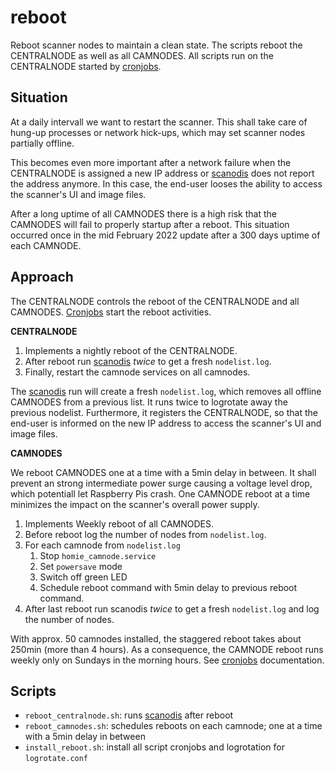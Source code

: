 # reboot

Reboot scanner nodes to maintain a clean state. The scripts reboot the CENTRALNODE as well as all CAMNODES. All scripts run on the CENTRALNODE started by [cronjobs](../../docs/cronjobs.md). 

## Situation

At a daily intervall we want to restart the scanner. This shall take care of hung-up processes or network hick-ups, which may set scanner nodes partially offline. 

This becomes even more important after a network failure when the CENTRALNODE is assigned a new IP address or [scanodis](../scanodis/) does not report the address anymore. In this case, the end-user looses the ability to access the scanner's UI and image files.

After a long uptime of all CAMNODES there is a high risk that the CAMNODES will fail to properly startup after a reboot. This situation occurred once in the mid February 2022 update after a 300 days uptime of each CAMNODE. 

## Approach

The CENTRALNODE controls the reboot of the CENTRALNODE and all CAMNODES. [Cronjobs](../../docs/cronjobs.md) start the reboot activities.

**CENTRALNODE**

1. Implements a nightly reboot of the CENTRALNODE.
1. After reboot run [scanodis](../scanodis/) _twice_ to get a fresh `nodelist.log`. 
1. Finally, restart the camnode services on all camnodes.

The [scanodis](../scanodis/) run will create a fresh `nodelist.log`, which removes all offline CAMNODES from a previous list. It runs twice to logrotate away the previous nodelist.
Furthermore, it registers the CENTRALNODE, so that the end-user is informed on the new IP address to access the scanner's UI and image files.

**CAMNODES**

We reboot CAMNODES one at a time with a 5min delay in between. It shall prevent an  strong intermediate power surge causing a voltage level drop, which potentiall let Raspberry Pis crash. One CAMNODE reboot at a time minimizes the impact on the scanner's overall power supply.

1. Implements Weekly reboot of all CAMNODES.
1. Before reboot log the number of nodes from `nodelist.log`.
1. For each camnode from `nodelist.log`
    1. Stop `homie_camnode.service`
    1. Set `powersave` mode
    1. Switch off green LED
    1. Schedule reboot command with 5min delay to previous reboot command. 
1. After last reboot run scanodis _twice_ to get a fresh `nodelist.log` and log the number of nodes.

With approx. 50 camnodes installed, the staggered reboot takes about 250min (more than 4 hours). As a consequence, the CAMNODE reboot runs weekly only on Sundays in the morning hours. See [cronjobs](../../docs/cronjobs.md) documentation.

## Scripts

* `reboot_centralnode.sh`: runs [scanodis](../scanodis/) after reboot
* `reboot_camnodes.sh`: schedules reboots on each camnode; one at a time with a 5min delay in between
* `install_reboot.sh`: install all script cronjobs and logrotation for `logrotate.conf` 